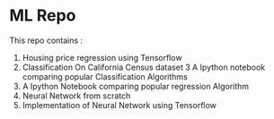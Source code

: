 # ML Repo
This repo contains :
1. Housing price regression using Tensorflow
2. Classification On California Census dataset
3  A Ipython notebook comparing popular Classification Algorithms 
4. A Ipython Notebook comparing popular regression Algorithm
5. Neural Network from scratch
6. Implementation of Neural Network using Tensorflow

